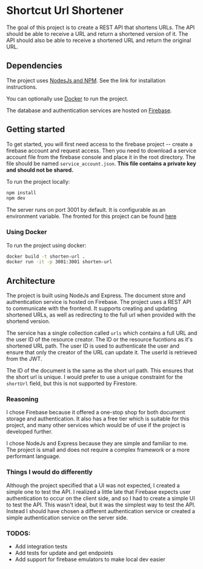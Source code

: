 # Shortcut Url Shortener

The goal of this project is to create a REST API that shortens URLs. The API should be able to receive a URL and return a shortened version of it. The API should also be able to receive a shortened URL and return the original URL.

## Dependencies
The project uses [NodesJs and NPM](https://docs.npmjs.com/downloading-and-installing-node-js-and-npm). See the link for installation instructions.

You can optionally use [Docker](https://docs.docker.com/get-docker/) to run the project.

The database and authentication services are hosted on [Firebase](https://console.firebase.google.com).

## Getting started
To get started, you will first need access to the firebase project -- create a firebase account and request access. Then you need to download a service account file from the firebase console and place it in the root directory. The file should be named `service_account.json`. **This file contains a private key and should not be shared.**

To run the project locally:
```bash
npm install
npm dev
```
The server runs on port 3001 by default. It is configurable as an environment variable.
The fronted for this project can be found [here](https://github.com/Joshua-Schecker/url-short-frontend)

### Using Docker
To run the project using docker:
```bash
docker build -t shorten-url .
docker run -it -p 3001:3001 shorten-url
```

## Architecture
The project is built using NodeJs and Express. The document store and authentication service is hosted on Firebase. The project uses a REST API to communicate with the frontend. It supports creating and updating shortened URLs, as well as redirecting to the full url when provided with the shortend version.

The service has a single collection called `urls` which contains a full URL and the user ID of the resource creator. The ID or the resource fucntions as it's shortened URL path. The user ID is used to authenticate the user and ensure that only the creator of the URL can update it. The userId is retrieved from the JWT.

The ID of the document is the same as the short url path. This ensures that the short url is unique. I would prefer to use a unique constraint for the `shortUrl` field, but this is not supported by Firestore.

### Reasoning
I chose Firebase because it offered a one-stop shop for both document storage and authentication. It also has a free tier which is suitable for this project, and many other services which would be of use if the project is developed further. 

I chose NodeJs and Express because they are simple and familiar to me. The project is small and does not require a complex framework or a more performant language.

### Things I would do differently
Although the project specified that a UI was not expected, I created a simple one to test the API. I realized a little late that Firebase expects user authentication to occur on the client side, and so I had to create a simple UI to test the API. This wasn't ideal, but it was the simplest way to test the API. Instead I should have chosen a different authentication service or created a simple authentication service on the server side.

### TODOS:
- Add integration tests
- Add tests for update and get endpoints
- Add support for firebase emulators to make local dev easier